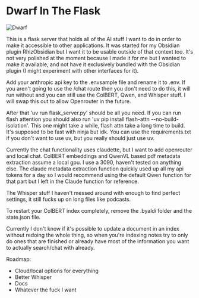 # Dwarf In The Flask

![Dwarf](https://i.sstatic.net/sUyGg.jpg)

This is a flask server that holds all of the AI stuff I want to do in order to make it accessible to other applications. It was started for my Obsidian plugin RhizObsidian but I want it to be usable outside of that context too. It's not very polished at the moment because I made it for me but I wanted to make it available, and not have it exclusively bundled with the Obsidian plugin (I might experiment with other interfaces for it).

Add your anthropic api key to the .envsample file and rename it to .env. If you aren't going to use the /chat route then you don't need to do this, it will run without and you can still use the ColBERT, Qwen, and Whisper stuff. I will swap this out to allow Openrouter in the future.

After that 'uv run flask_server.py' should be all you need. If you can run flash attention you should also run 'uv pip install flash-attn --no-build-isolation'. This one might take a while, flash attn take a long time to build. It's supposed to be fast with ninja but idk. You can use the requirements.txt if you don't want to use uv, but you really should just use uv.

Currently the chat functionality uses claudette, but I want to add openrouter and local chat. ColBERT embeddings and QwenVL based pdf metadata extraction assume a local gpu. I use a 3090, haven't tested on anything else. The claude metadata extraction function quickly used up all my api tokens for a day so I would recommend using the default Qwen function for that part but I left in the Claude function for reference.

The Whisper stuff I haven't messed around with enough to find perfect settings, it still fucks up on long files like podcasts.

To restart your ColBERT index completely, remove the .byaldi folder and the state.json file.

Currently I don't know if it's possible to update a document in an index without redoing the whole thing, so when you're indexing
notes try to only do ones that are finished or already have most of the information you want to actually search/chat with already.

Roadmap:
- Cloud/local options for everything
- Better Whisper
- Docs
- Whatever the fuck I want
